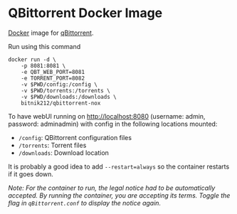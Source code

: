 # QBittorrent Docker Image

[Docker](https://www.docker.com/) image for [qBittorrent](http://www.qbittorrent.org/).

Run using this command

	docker run -d \
		-p 8081:8081 \
		-e QBT_WEB_PORT=8081
		-e TORRENT_PORT=8082
		-v $PWD/config:/config \
		-v $PWD/torrents:/torrents \
		-v $PWD/downloads:/downloads \
		bitnik212/qbittorrent-nox

To have webUI running on [http://localhost:8080](http://localhost:8080) (username: admin, password: adminadmin) with config in the following locations mounted:

* `/config`: QBittorrent configuration files
* `/torrents`: Torrent files
* `/downloads`: Download location

It is probably a good idea to add `--restart=always` so the container restarts if it goes down.

_Note: For the container to run, the legal notice had to be automatically accepted. By running the container, you are accepting its terms. Toggle the flag in `qBittorrent.conf` to display the notice again._
